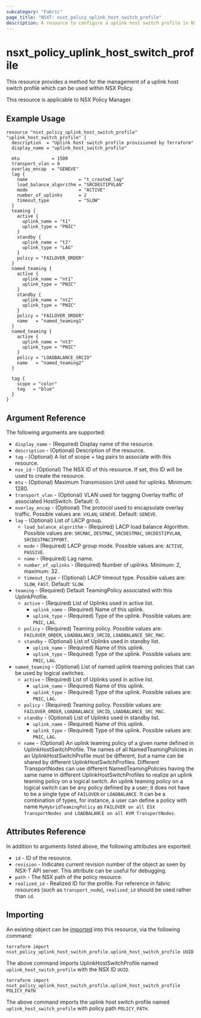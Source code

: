 ```yaml
---
subcategory: "Fabric"
page_title: "NSXT: nsxt_policy_uplink_host_switch_profile"
description: A resource to configure a uplink host switch profile in NSX Policy.
---
```


# nsxt_policy_uplink_host_switch_profile

This resource provides a method for the management of a uplink host switch profile which can be used within NSX Policy.

This resource is applicable to NSX Policy Manager.

## Example Usage

```hcl
resource "nsxt_policy_uplink_host_switch_profile" "uplink_host_switch_profile" {
  description  = "Uplink host switch profile provisioned by Terraform"
  display_name = "uplink_host_switch_profile"

  mtu            = 1500
  transport_vlan = 0
  overlay_encap  = "GENEVE"
  lag {
    name                   = "t_created_lag"
    load_balance_algorithm = "SRCDESTIPVLAN"
    mode                   = "ACTIVE"
    number_of_uplinks      = 2
    timeout_type           = "SLOW"
  }
  teaming {
    active {
      uplink_name = "t1"
      uplink_type = "PNIC"
    }
    standby {
      uplink_name = "t2"
      uplink_type = "LAG"
    }
    policy = "FAILOVER_ORDER"
  }
  named_teaming {
    active {
      uplink_name = "nt1"
      uplink_type = "PNIC"
    }
    standby {
      uplink_name = "nt2"
      uplink_type = "PNIC"
    }
    policy = "FAILOVER_ORDER"
    name   = "named_teaming1"
  }
  named_teaming {
    active {
      uplink_name = "nt3"
      uplink_type = "PNIC"
    }
    policy = "LOADBALANCE_SRCID"
    name   = "named_teaming2"
  }

  tag {
    scope = "color"
    tag   = "blue"
  }
}
```

## Argument Reference

The following arguments are supported:

* `display_name` - (Required) Display name of the resource.
* `description` - (Optional) Description of the resource.
* `tag` - (Optional) A list of scope + tag pairs to associate with this resource.
* `nsx_id` - (Optional) The NSX ID of this resource. If set, this ID will be used to create the resource.
* `mtu` - (Optional) Maximum Transmission Unit used for uplinks. Minimum: 1280.
* `transport_vlan` - (Optional) VLAN used for tagging Overlay traffic of associated HostSwitch. Default: 0.
* `overlay_encap` - (Optional) The protocol used to encapsulate overlay traffic. Possible values are: `VXLAN`, `GENEVE`. Default: `GENEVE`.
* `lag` - (Optional) List of LACP group.
    * `load_balance_algorithm` - (Required) LACP load balance Algorithm. Possible values are: `SRCMAC`, `DESTMAC`, `SRCDESTMAC`, `SRCDESTIPVLAN`, `SRCDESTMACIPPORT`.
    * `mode` - (Required) LACP group mode. Possible values are: `ACTIVE`, `PASSIVE`.
    * `name` - (Required) Lag name.
    * `number_of_uplinks` - (Required) Number of uplinks. Minimum: 2, maximum: 32.
    * `timeout_type` - (Optional) LACP timeout type. Possible values are: `SLOW`, `FAST`. Default: `SLOW`.
* `teaming` - (Required) Default TeamingPolicy associated with this UplinkProfile.
    * `active` - (Required) List of Uplinks used in active list.
        * `uplink_name` - (Required) Name of this uplink.
        * `uplink_type` - (Required) Type of the uplink. Possible values are: `PNIC`, `LAG`.
    * `policy` - (Required) Teaming policy. Possible values are: `FAILOVER_ORDER`, `LOADBALANCE_SRCID`, `LOADBALANCE_SRC_MAC`.
    * `standby` - (Optional) List of Uplinks used in standby list.
        * `uplink_name` - (Required) Name of this uplink.
        * `uplink_type` - (Required) Type of the uplink. Possible values are: `PNIC`, `LAG`.
* `named_teaming` - (Optional) List of named uplink teaming policies that can be used by logical switches.
    * `active` - (Required) List of Uplinks used in active list.
        * `uplink_name` - (Required) Name of this uplink.
        * `uplink_type` - (Required) Type of the uplink. Possible values are: `PNIC`, `LAG`.
    * `policy` - (Required) Teaming policy. Possible values are: `FAILOVER_ORDER`, `LOADBALANCE_SRCID`, `LOADBALANCE_SRC_MAC`.
    * `standby` - (Optional) List of Uplinks used in standby list.
        * `uplink_name` - (Required) Name of this uplink.
        * `uplink_type` - (Required) Type of the uplink. Possible values are: `PNIC`, `LAG`.
    * `name` - (Optional) An uplink teaming policy of a given name defined in UplinkHostSwitchProfile.
      The names of all NamedTeamingPolicies in an UplinkHostSwitchProfile must be different, but a name can be shared by different UplinkHostSwitchProfiles.
      Different TransportNodes can use different NamedTeamingPolicies having the same name in different UplinkHostSwitchProfiles to realize an uplink teaming policy on a logical switch.
      An uplink teaming policy on a logical switch can be any policy defined by a user; it does not have to be a single type of `FAILOVER` or `LOADBALANCE`.
      It can be a combination of types, for instance, a user can define a policy with name `MyHybridTeamingPolicy` as `FAILOVER on all ESX TransportNodes and LOADBALANCE on all KVM TransportNodes`.

## Attributes Reference

In addition to arguments listed above, the following attributes are exported:

* `id` - ID of the resource.
* `revision` - Indicates current revision number of the object as seen by NSX-T API server. This attribute can be useful for debugging.
* `path` - The NSX path of the policy resource.
* `realized_id` - Realized ID for the profile. For reference in fabric resources (such as `transport_node`), `realized_id` should be used rather than `id`.

## Importing

An existing object can be [imported][docs-import] into this resource, via the following command:

[docs-import]: https://developer.hashicorp.com/terraform/cli/import

```shell
terraform import nsxt_policy_uplink_host_switch_profile.uplink_host_switch_profile UUID
```

The above command imports UplinkHostSwitchProfile named `uplink_host_switch_profile` with the NSX ID `UUID`.

```shell
terraform import nsxt_policy_uplink_host_switch_profile.uplink_host_switch_profile POLICY_PATH
```

The above command imports the uplink host switch profile named `uplink_host_switch_profile` with policy path `POLICY_PATH`.
